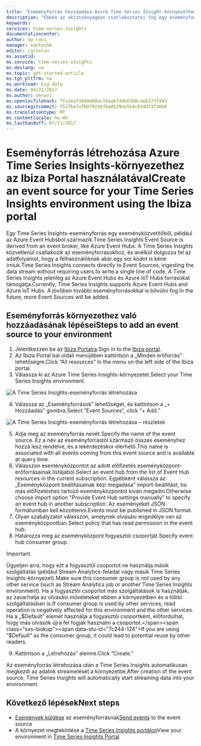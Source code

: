 ```yaml
---
title: "Eseményforrás hozzáadása Azure Time Series Insight-környezethez | Microsoft Docs"
description: "Ebben az oktatóanyagban csatlakoztatni fog egy eseményforrást az Azure Time Series Insights-környezetéhez"
keywords: 
services: time-series-insights
documentationcenter: 
author: op-ravi
manager: santoshb
editor: cgronlun
ms.assetid: 
ms.service: time-series-insights
ms.devlang: na
ms.topic: get-started-article
ms.tgt_pltfrm: na
ms.workload: big-data
ms.date: 04/21/2017
ms.author: omravi
ms.openlocfilehash: ffa2eaf3680e68ac14aabf49b6308caeb173fd43
ms.sourcegitcommit: f537befafb079256fba0529ee554c034d73f36b0
ms.translationtype: MT
ms.contentlocale: hu-HU
ms.lasthandoff: 07/11/2017
---
```

# <a name="create-an-event-source-for-your-time-series-insights-environment-using-the-ibiza-portal"></a><span data-ttu-id="7c244-103">Eseményforrás létrehozása Azure Time Series Insights-környezethez az Ibiza Portal használatával</span><span class="sxs-lookup"><span data-stu-id="7c244-103">Create an event source for your Time Series Insights environment using the Ibiza portal</span></span>

<span data-ttu-id="7c244-104">Egy Time Series Insights-eseményforrás egy eseményközvetítőből, például az Azure Event Hubsból származik.</span><span class="sxs-lookup"><span data-stu-id="7c244-104">Time Series Insights Event Source is derived from an event broker, like Azure Event Hubs.</span></span> <span data-ttu-id="7c244-105">A Time Series Insights közvetlenül csatlakozik az eseményforrásokhoz, és anélkül dolgozza fel az adatfolyamot, hogy a felhasználóknak akár egy sor kódot is kéne írniuk.</span><span class="sxs-lookup"><span data-stu-id="7c244-105">Time Series Insights connects directly to Event Sources, ingesting the data stream without requiring users to write a single line of code.</span></span> <span data-ttu-id="7c244-106">A Time Series Insights jelenleg az Azure Event Hubs és Azure IoT Hubs forrásokat támogatja.</span><span class="sxs-lookup"><span data-stu-id="7c244-106">Currently, Time Series Insights supports Azure Event Hubs and Azure IoT Hubs.</span></span> <span data-ttu-id="7c244-107">A jövőben további eseményforrásokkal is bővülni fog.</span><span class="sxs-lookup"><span data-stu-id="7c244-107">In the future, more Event Sources will be added.</span></span>

## <a name="steps-to-add-an-event-source-to-your-environment"></a><span data-ttu-id="7c244-108">Eseményforrás környezethez való hozzáadásának lépései</span><span class="sxs-lookup"><span data-stu-id="7c244-108">Steps to add an event source to your environment</span></span>

1.  <span data-ttu-id="7c244-109">Jelentkezzen be az [Ibiza Portalra](https://portal.azure.com).</span><span class="sxs-lookup"><span data-stu-id="7c244-109">Sign in to the [Ibiza portal](https://portal.azure.com).</span></span>
2.  <span data-ttu-id="7c244-110">Az Ibiza Portal bal oldali menüjében kattintson a „Minden erőforrás” lehetőségre.</span><span class="sxs-lookup"><span data-stu-id="7c244-110">Click “All resources” in the menu on the left side of the Ibiza portal.</span></span>
3.  <span data-ttu-id="7c244-111">Válassza ki az Azure Time Series Insights-környezetet.</span><span class="sxs-lookup"><span data-stu-id="7c244-111">Select your Time Series Insights environment.</span></span>

  ![A Time Series Insights-eseményforrás létrehozása](media/add-event-source/getstarted-create-event-source-1.png)

4.  <span data-ttu-id="7c244-113">Válassza az „Eseményforrások” lehetőséget, és kattintson a „+ Hozzáadás” gombra.</span><span class="sxs-lookup"><span data-stu-id="7c244-113">Select “Event Sources”, click “+ Add.”</span></span>

  ![A Time Series Insights-eseményforrás létrehozása – részletek](media/add-event-source/getstarted-create-event-source-2.png)

5.  <span data-ttu-id="7c244-115">Adja meg az eseményforrás nevét.</span><span class="sxs-lookup"><span data-stu-id="7c244-115">Specify the name of the event source.</span></span> <span data-ttu-id="7c244-116">Ez a név az eseményforrástól származó összes eseményhez hozzá lesz rendelve, és a lekérdezéskor elérhető.</span><span class="sxs-lookup"><span data-stu-id="7c244-116">This name is associated with all events coming from this event source and is available at query time.</span></span>
6.  <span data-ttu-id="7c244-117">Válasszon eseményközpontot az adott előfizetés eseményközpont-erőforrásainak listájából.</span><span class="sxs-lookup"><span data-stu-id="7c244-117">Select an event hub from the list of Event Hub resources in the current subscription.</span></span> <span data-ttu-id="7c244-118">Egyébként válassza az „Eseményközpont beállításainak kézi megadása” import-beállítást, ha más előfizetéshez tartozó eseményközpontot kíván megadni.</span><span class="sxs-lookup"><span data-stu-id="7c244-118">Otherwise choose import option "Provide Event Hub settings manually” to specify an event hub in another subscription.</span></span> <span data-ttu-id="7c244-119">Az eseményeket JSON formátumban kell közzétenni.</span><span class="sxs-lookup"><span data-stu-id="7c244-119">Events must be published in JSON format.</span></span>
7.  <span data-ttu-id="7c244-120">Olyan szabályzatot válasszon, amelynek olvasási engedélye van az eseményközpontban.</span><span class="sxs-lookup"><span data-stu-id="7c244-120">Select policy that has read permission in the event hub.</span></span>
8.  <span data-ttu-id="7c244-121">Határozza meg az eseményközpont fogyasztói csoportját.</span><span class="sxs-lookup"><span data-stu-id="7c244-121">Specify event hub consumer group.</span></span>

  > [!IMPORTANT]
  > <span data-ttu-id="7c244-122">Ügyeljen arra, hogy ezt a fogyasztói csoportot ne használja másik szolgáltatás (például Stream Analytics-feladat vagy másik Time Series Insights-környezet).</span><span class="sxs-lookup"><span data-stu-id="7c244-122">Make sure this consumer group is not used by any other service (such as Stream Analytics job or another Time Series Insights environment).</span></span> <span data-ttu-id="7c244-123">Ha a fogyasztói csoportot más szolgáltatások is használják, az zavarhatja az olvasási műveleteket ebben a környezetben és a többi szolgáltatásban is.</span><span class="sxs-lookup"><span data-stu-id="7c244-123">If consumer group is used by other services, read operation is negatively affected for this environment and the other services.</span></span> <span data-ttu-id="7c244-124">Ha a „$Default” elemet használja a fogyasztói csoportként, előfordulhat, hogy más olvasók újra fel fogják használni a csoportot.</span><span class="sxs-lookup"><span data-stu-id="7c244-124">If you are using “$Default” as the consumer group, it could lead to potential reuse by other readers.</span></span>

9.  <span data-ttu-id="7c244-125">Kattintson a „Létrehozás” elemre.</span><span class="sxs-lookup"><span data-stu-id="7c244-125">Click “Create.”</span></span>

<span data-ttu-id="7c244-126">Az eseményforrás létrehozása után a Time Series Insights automatikusan megkezdi az adatok streamelését a környezetbe.</span><span class="sxs-lookup"><span data-stu-id="7c244-126">After creation of the event source, Time Series Insights will automatically start streaming data into your environment.</span></span>

## <a name="next-steps"></a><span data-ttu-id="7c244-127">Következő lépések</span><span class="sxs-lookup"><span data-stu-id="7c244-127">Next steps</span></span>

* <span data-ttu-id="7c244-128">[Események küldése](time-series-insights-send-events.md) az eseményforrásnak</span><span class="sxs-lookup"><span data-stu-id="7c244-128">[Send events](time-series-insights-send-events.md) to the event source</span></span>
* <span data-ttu-id="7c244-129">A környezet megtekintése a [Time Series Insights portálon](https://insights.timeseries.azure.com)</span><span class="sxs-lookup"><span data-stu-id="7c244-129">View your environment in [Time Series Insights Portal](https://insights.timeseries.azure.com)</span></span>
